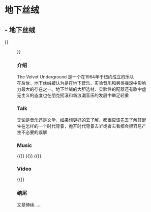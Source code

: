# 地下丝绒


## - 地下丝绒

{{<figure src="/images/The-Velvet-Underground.jpg" width="50%" title="The Velvet Underground">}}
### 介绍

The Velvet Underground 是一个在1964年于纽约成立的乐队  
在后世，地下丝绒被认为是在地下音乐、实验音乐和另类摇滚中影响力最大的存在之一。地下丝绒的大胆选材、实验性的配器还有歌中虚无主义的态度也在朋克摇滚和新浪潮音乐的发展中举足轻重

### Talk

无论是音乐还是文学，如果想更好的去了解，都很应该先去了解其诞生在怎样的一个时代背景，抛开时代背景去听或者去看都会很容易产生不必要的误解

### Music
{{<music server="netease" type="song" id="19537518">}}
{{<music server="netease" type="song" id="19537516">}}
{{<music server="netease" type="song" id="19537505">}}
### Video

{{<bilibili BV1nJ411X7FP>}}


### 结尾

文章待续......
